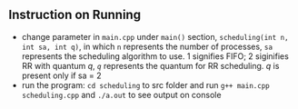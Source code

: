 ## Instruction on Running 

- change parameter in `main.cpp` under `main()` section, `scheduling(int n, int sa, int q)`, in which `n` represents the number of processes, `sa` represents the scheduling algorithm to use. 1 signifies FIFO; 2 siginifies RR with quantum _q_, _`q`_ represents the quantum for RR scheduling. _q_ is present only if sa = 2  
- run the program: `cd scheduling` to src folder and run `g++ main.cpp scheduling.cpp` and `./a.out` to see output on console 